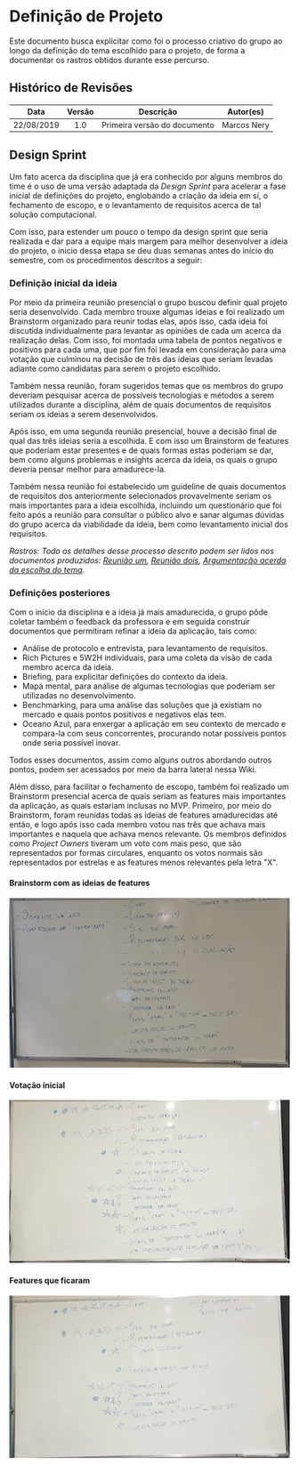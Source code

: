 # Definição de Projeto

Este documento busca explicitar como foi o processo criativo do grupo ao longo da definição do tema escolhido para o projeto, de forma a documentar os rastros obtidos durante esse percurso.

## Histórico de Revisões

|    Data    | Versão |                      Descrição                      |   Autor(es)    |
| :--------: | :----: | :-------------------------------------------------: | :------------: |
| 22/08/2019 |  1.0   | Primeira versão do documento                        | Marcos Nery    |  

## Design Sprint

Um fato acerca da disciplina que já era conhecido por alguns membros do time é o uso de uma versão adaptada da *Design Sprint* para acelerar a fase inicial de definições do projeto, englobando a criação da ideia em sí, o fechamento de escopo, e o levantamento de requisitos acerca de tal solução computacional.

Com isso, para estender um pouco o tempo da design sprint que seria realizada e dar para a equipe mais margem para melhor desenvolver a ideia do projeto, o inicio dessa etapa se deu duas semanas antes do início do semestre, com os procedimentos descritos a seguir:

### Definição inicial da ideia 
 
Por meio da primeira reunião presencial o grupo buscou definir qual projeto seria desenvolvido. Cada membro trouxe algumas ideias e foi realizado um Brainstorm organizado para reunir todas elas, após isso, cada ideia foi discutida individualmente para levantar as opiniões de cada um acerca da realização delas. Com isso, foi montada uma tabela de pontos negativos e positivos para cada uma, que por fim foi levada em consideração para uma votação que culminou na decisão de três das ideias que seriam levadas adiante como candidatas para serem o projeto escolhido.

Também nessa reunião, foram sugeridos temas que os membros do grupo deveriam pesquisar acerca de possíveis tecnologias e métodos a serem utilizados durante a disciplina, além de quais documentos de requisitos seriam os ideias a serem desenvolvidos.

Após isso, em uma segunda reunião presencial, houve a decisão final de qual das três ideias seria a escolhida. E com isso um Brainstorm de features que poderiam estar presentes e de quais formas estas poderiam se dar, bem como alguns problemas e insights acerca da ideia, os quais o grupo deveria pensar melhor para amadurece-la. 

Também nessa reunião foi estabelecido um guideline de quais documentos de requisitos dos anteriormente selecionados provavelmente seriam os mais importantes para a ideia escolhida, incluindo um questionário que foi feito após a reunião para consultar o público alvo e sanar algumas dúvidas do grupo acerca da viabilidade da ideia, bem como levantamento inicial dos requisitos.

_Rastros: Todo os detalhes desse processo descrito podem ser lidos nos documentos produzidos: [Reunião um](https://docs.google.com/document/d/1mPdpUIUu455wS6XcJD-qGZRmkjzdTD6SiCdKyf02ESU/edit?usp=sharing), [Reunião dois](https://docs.google.com/document/d/1lbO1BRXxl-Qj22furcVBQH6wrgzwcypEwon2kQYcBuA/edit?usp=sharing), [Argumentação acerda da escolha do tema](https://drive.google.com/open?id=11979BAs72G52WG8ErNNlIMTJlolvew54)._ 


### Definições posteriores 

Com o início da disciplina e a ideia já mais amadurecida, o grupo pôde coletar também o feedback da professora e em seguida construir documentos que permitiram refinar a ideia da aplicação, tais como: 

* Análise de protocolo e entrevista, para levantamento de requisitos.
* Rich Pictures e 5W2H individuais, para uma coleta da visão de cada membro acerca da ideia.
* Briefing, para explicitar definições do contexto da ideia.
* Mapa mental, para análise de algumas tecnologias que poderiam ser utilizadas no desenvolvimento.  
* Benchmarking, para uma análise das soluções que já existiam no mercado e quais pontos positivos e negativos elas tem.
* Oceano Azul, para enxergar a aplicação em seu contexto de mercado e compara-la com seus concorrentes, procurando notar possíveis pontos onde seria possível inovar.


Todos esses documentos, assim como alguns outros abordando outros pontos, podem ser acessados por meio da barra lateral nessa Wiki.

Além disso, para facilitar o fechamento de escopo, também foi realizado um Brainstorm presencial acerca de quais seriam as features mais importantes da aplicação, as quais estariam inclusas no MVP. Primeiro, por meio do Brainstorm, foram reunidas todas as ideias de features amadurecidas até então, e logo após isso cada membro votou nas três que achava mais importantes e naquela que achava menos relevante. Os membros definidos como *Project Owners* tiveram um voto com mais peso, que são representados por formas circulares, enquanto os votos normais são representados por estrelas e as features menos relevantes pela letra "X".


#### Brainstorm com as ideias de features
![Brainstorm inicial](../../../assets/brainstormInicial.PNG)

#### Votação inicial 
![Brainstorm pt2](../../../assets/brainstormPt2.PNG)

#### Features que ficaram
![Brainstorm pt3](../../../assets/brainstormPt3.PNG)

